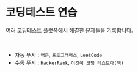 # 코딩테스트 연습
여러 코딩테스트 플랫폼에서 해결한 문제들을 기록합니다.  

<br>

- 자동 푸시 : `백준`, `프로그래머스`, `LeetCode`
- 수동 푸시 : `HackerRank`, `이것이 코딩 테스트다(책)`
